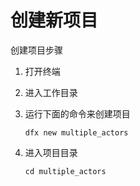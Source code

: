 # 创建新项目

创建项目步骤‌

1. 打开终端
2. 进入工作目录
3. 运行下面的命令来创建项目

   ```text
   dfx new multiple_actors
   ```

4. 进入项目目录

   ```text
   cd multiple_actors
   ```

